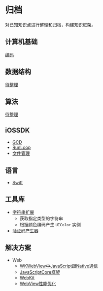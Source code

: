 # 归档
对已知知识点进行整理和归档，构建知识框架。

## 计算机基础

[编码](Basics/Encoding.md)

## 数据结构
[待整理](DataStruct/README.md)

## 算法
[待整理](Algorithm/README.md)

## iOSSDK
- [GCD](IOSSDK/GCD.md)
- [RunLoop](IOSSDK/Runloop.md)
- [文件管理](IOSSDK/FileManager.md)

## 语言
- [Swift](Language/Swift.md)

## 工具库
- [字符串扩展](Tools/StringExtension.swift)
	- 获取指定类型的字符串
	- 根据颜色编码产生 `UIColor` 实例
- [验证码产生器](Tools/CaptchaView.swift)


## 解决方案

- Web
	- [WKWebView中JavaScript跟Native通信](Solutions/JSInteraction.md)
	- [JavaScriptCore框架](Solutions/JSCore.md)
	- [WebKit](Solutions/WebKit.md)
	- [WebView性能优化](Solutions/WebOptimizing.md)
